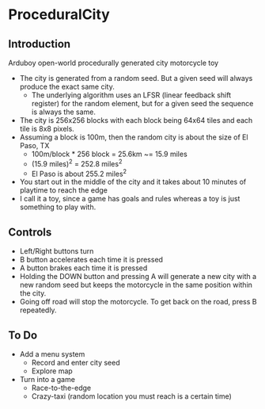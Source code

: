 # ProceduralCity
## Introduction
Arduboy open-world procedurally generated city motorcycle toy
* The city is generated from a random seed.  But a given seed will always produce the exact same city.
  * The underlying algorithm uses an LFSR (linear feedback shift register) for the random element, but for a given seed the sequence is always the same.
* The city is 256x256 blocks with each block being 64x64 tiles and each tile is 8x8 pixels. 
* Assuming a block is 100m, then the random city is about the size of El Paso, TX
  * 100m/block * 256 block = 25.6km ~= 15.9 miles
  * (15.9 miles)<sup>2</sup> = 252.8 miles<sup>2</sup>
  * El Paso is about 255.2 miles<sup>2</sup>
* You start out in the middle of the city and it takes about 10 minutes of playtime to reach the edge
* I call it a toy, since a game has goals and rules whereas a toy is just something to play with.
## Controls
* Left/Right buttons turn
* B button accelerates each time it is pressed
* A button brakes each time it is pressed
* Holding the DOWN button and pressing A will generate a new city with a new random seed but keeps the motorcycle in the same position within the city.
* Going off road will stop the motorcycle.  To get back on the road, press B repeatedly.
## To Do
* Add a menu system
  * Record and enter city seed
  * Explore map
* Turn into a game
  * Race-to-the-edge
  * Crazy-taxi (random location you must reach is a certain time)
  
